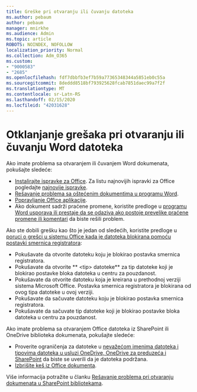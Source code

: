 ```yaml
---
title: Greške pri otvaranju ili čuvanju datoteka
ms.author: pebaum
author: pebaum
manager: mnirkhe
ms.audience: Admin
ms.topic: article
ROBOTS: NOINDEX, NOFOLLOW
localization_priority: Normal
ms.collection: Adm_O365
ms.custom:
- "9000583"
- "2685"
ms.openlocfilehash: fdf7dbbfb3ef7b59a77365348344a5851eb0c55a
ms.sourcegitcommit: 8deddd8518bf793925628fcab7851daec99a7f2f
ms.translationtype: MT
ms.contentlocale: sr-Latn-RS
ms.lasthandoff: 02/15/2020
ms.locfileid: "42031628"
---
```

# <a name="resolve-errors-opening-or-saving-word-files"></a>Otklanjanje grešaka pri otvaranju ili čuvanju Word datoteka

Ako imate problema sa otvaranjem ili čuvanjem Word dokumenata, pokušajte sledeće:

- [Instalirajte ispravke za Office](https://support.office.com/article/2ab296f3-7f03-43a2-8e50-46de917611c5). Za listu najnovijih ispravki za Office pogledajte [najnovije ispravke](https://docs.microsoft.com/officeupdates/office-updates-msi).
- [Rešavanje problema sa oštećenim dokumentima u programu Word](https://docs.microsoft.com/office/troubleshoot/word/damaged-documents-in-word).
- [Popravljanje Office aplikacije](https://support.office.com/Article/Repair-an-Office-application-7821d4b6-7c1d-4205-aa0e-a6b40c5bb88b).
- Ako dokument sadrži praćene promene, koristite predloge u [programu Word usporava ili prestaje da se odaziva ako postoje prevelike praćene promene ili komentari](https://docs.microsoft.com/en-us/office/troubleshoot/word/word-stops-responding) da biste rešili problem.

Ako ste dobili grešku kao što je jedan od sledećih, koristite predloge u [poruci o grešci u sistemu Office kada je datoteka blokirana pomoću postavki smernica registratora](https://docs.microsoft.com/office/troubleshoot/settings/file-blocked-in-office):

- Pokušavate da otvorite datoteku koju je blokirao postavka smernica registratora.
- Pokušavate da otvorite ** \<tip\> datoteke** za tip datoteke koji je blokirao postavke bloka datoteka u centru za pouzdanost.
- Pokušavate da otvorite datoteku koja je kreirana u prethodnoj verziji sistema Microsoft Office. Postavka smernica registratora je blokirana od ovog tipa datoteke u ovoj verziji.
- Pokušavate da sačuvate datoteku koju je blokirao postavka smernica registratora.
- Pokušavate da sačuvate tip datoteke koji je blokirao postavke bloka datoteka u centru za pouzdanost.

Ako imate problema sa otvaranjem Office datoteka iz SharePoint ili OneDrive biblioteka dokumenata, pokušajte sledeće:

- Proverite ograničenja za datoteke u [nevažećom imenima datoteka i tipovima datoteka u usluzi OneDrive, OneDrive za preduzeća i SharePoint](https://support.office.com/article/64883a5d-228e-48f5-b3d2-eb39e07630fa) da biste se uverili da je datoteka podržana. 
- [Izbrišite keš iz Office dokumenta](https://support.office.com/article/b1d3765e-d71b-4bb8-99ca-acd22c42995d
). 

Više informacija potražite u članku [Rešavanje problema pri otvaranju dokumenata u SharePoint bibliotekama](https://support.office.com/article/31329fa1-4ad0-47fc-95d8-bb0c5b12a536).